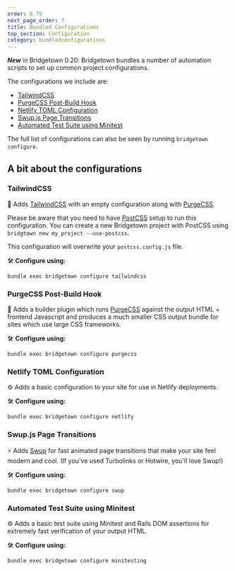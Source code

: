 ```yaml
---
order: 6.75
next_page_order: 7
title: Bundled Configurations
top_section: Configuration
category: bundledconfigurations
---
```


**_New_** in Bridgetown 0.20: Bridgetown bundles a number of automation scripts
to set up common project configurations.

The configurations we include are:
- [TailwindCSS](https://tailwindcss.com)
- [PurgeCSS Post-Build Hook](https://purgecss.com)
- [Netlify TOML Configuration](https://netlify.com)
- [Swup.js Page Transitions](https://swup.js.org)
- [Automated Test Suite using Minitest](https://rubygems.org/gems/minitest/versions/5.14.0)

The full list of configurations can also be seen by running `bridgetown configure`.

## A bit about the configurations

### TailwindCSS

🍃 Adds [TailwindCSS](https://tailwindcss.com) with an empty configuration along with [PurgeCSS](https://purgecss.com).

Please be aware that you need to have [PostCSS](https://postcss.org) setup to run this configuration. You can create a new Bridgetown project with PostCSS using `bridgtown new my_project --use-postcss`.

This configuration will overwrite your `postcss.config.js` file.

🛠 **Configure using:**

```
bundle exec bridgetown configure tailwindcss
````

### PurgeCSS Post-Build Hook

🧼 Adds a builder plugin which runs [PurgeCSS](https://purgecss.com) against the output HTML + frontend Javascript and produces a much smaller CSS output bundle for sites which use large CSS frameworks.

🛠 **Configure using:**

```
bundle exec bridgetown configure purgecss
```

### Netlify TOML Configuration

⚙️ Adds a basic configuration to your site for use in Netlify deployments.

🛠 **Configure using:**

```
bundle exec bridgetown configure netlify
```

### Swup.js Page Transitions

⚡️ Adds [Swup](https://swup.js.org) for fast animated page transitions that make your site feel modern and cool. (If you've used Turbolinks or Hotwire, you'll love Swup!)

🛠 **Configure using:**

```
bundle exec bridgetown configure swup
```


### Automated Test Suite using Minitest

⚙️ Adds a basic test suite using Minitest and Rails DOM assertions for extremely fast verification of your output HTML.

🛠 **Configure using:**

```
bundle exec bridgetown configure minitesting
```